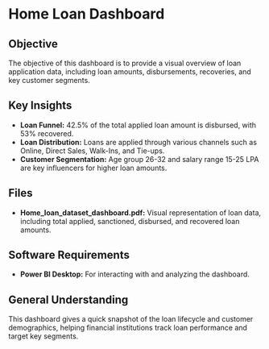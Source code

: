 # Home Loan Dashboard

## Objective
The objective of this dashboard is to provide a visual overview of loan application data, including loan amounts, disbursements, recoveries, and key customer segments.

## Key Insights
- **Loan Funnel:** 42.5% of the total applied loan amount is disbursed, with 53% recovered.
- **Loan Distribution:** Loans are applied through various channels such as Online, Direct Sales, Walk-Ins, and Tie-ups.
- **Customer Segmentation:** Age group 26-32 and salary range 15-25 LPA are key influencers for higher loan amounts.

## Files
- **Home_loan_dataset_dashboard.pdf:** Visual representation of loan data, including total applied, sanctioned, disbursed, and recovered loan amounts.

## Software Requirements
- **Power BI Desktop:** For interacting with and analyzing the dashboard.

## General Understanding
This dashboard gives a quick snapshot of the loan lifecycle and customer demographics, helping financial institutions track loan performance and target key segments.
